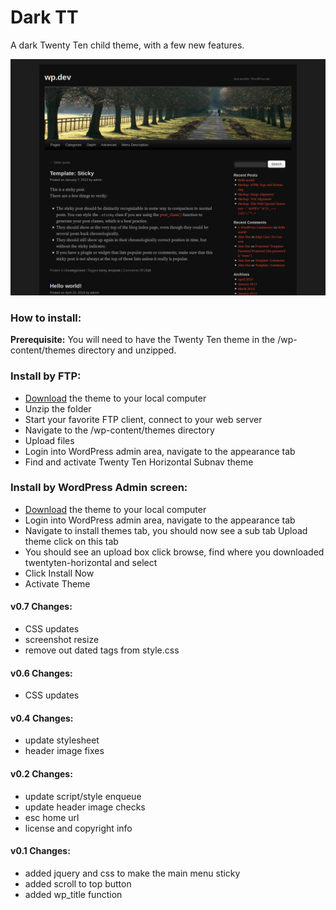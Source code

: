 Dark TT
=======

A dark Twenty Ten child theme, with a few new features.

![Dark TT Screenshot](https://raw.githubusercontent.com/devcogs/dark-tt/master/screenshot.png)

### How to install:

**Prerequisite:** You will need to have the Twenty Ten theme in the /wp-content/themes directory and unzipped.

### Install by FTP:

 * [Download](https://github.com/devcogs/dark-tt/archive/master.zip) the theme to your local computer
 * Unzip the folder
 * Start your favorite FTP client, connect to your web server
 * Navigate to the /wp-content/themes directory
 * Upload files
 * Login into WordPress admin area, navigate to the appearance tab
 * Find and activate Twenty Ten Horizontal Subnav theme

### Install by WordPress Admin screen:

 * [Download](https://github.com/devcogs/dark-tt/archive/master.zip) the theme to your local computer
 * Login into WordPress admin area, navigate to the appearance tab
 * Navigate to install themes tab, you should now see a sub tab Upload theme click on this tab
 * You should see an upload box click browse, find where you downloaded twentyten-horizontal and select
 * Click Install Now
 * Activate Theme

####  v0.7  Changes:

 * CSS updates
 * screenshot resize
 * remove out dated tags from style.css

####  v0.6 Changes:

 * CSS updates

####  v0.4 Changes:

 * update stylesheet
 * header image fixes

####  v0.2 Changes:

 * update script/style enqueue
 * update header image checks
 * esc home url
 * license and copyright info

#### v0.1 Changes:

 * added jquery and css to make the main menu sticky
 * added scroll to top button
 * added wp_title function
